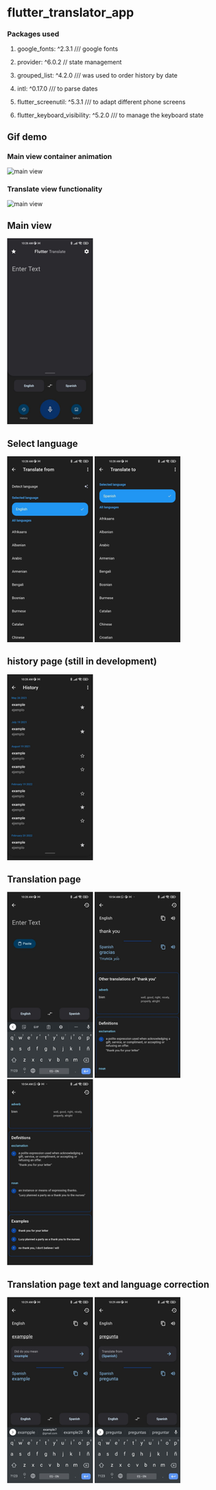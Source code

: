 # flutter_translator_app

### Packages used

1) google_fonts: ^2.3.1  /// google fonts

2) provider: ^6.0.2  // state management

3) grouped_list: ^4.2.0 /// was used to order history by date

4) intl: ^0.17.0 /// to parse dates

5) flutter_screenutil: ^5.3.1 /// to adapt different phone screens

6) flutter_keyboard_visibility: ^5.2.0 /// to manage the keyboard state

## Gif demo

### Main view container animation

<p float="left"> 
   <img src="https://github.com/camilo1498/flutter_translate_app/blob/main/app_screenshots/video1.gif" alt="main view" title="custom view" width="200"/> 
</p>

### Translate view functionality

<p float="left"> 
   <img src="https://github.com/camilo1498/flutter_translate_app/blob/main/app_screenshots/video2.gif" alt="main view" title="custom view" width="200"/> 
</p>

## Main view

<p float="left"> 
   <img src="https://github.com/camilo1498/flutter_translate_app/blob/main/app_screenshots/1.jpg" alt="main view" title="custom view" width="200"/> 
</p>

## Select language 

<p float="left"> 
   <img src="https://github.com/camilo1498/flutter_translate_app/blob/main/app_screenshots/2.jpg" alt="main view" title="custom view" width="200"/> 
   <img src="https://github.com/camilo1498/flutter_translate_app/blob/main/app_screenshots/3.jpg" alt="main view" title="custom view" width="200"/> 
</p>

## history page (still in development)

<p float="left"> 
   <img src="https://github.com/camilo1498/flutter_translate_app/blob/main/app_screenshots/4.jpg" alt="main view" title="custom view" width="200"/>
</p>

## Translation page

<p float="left"> 
   <img src="https://github.com/camilo1498/flutter_translate_app/blob/main/app_screenshots/5.jpg" alt="main view" title="custom view" width="200"/> 
   <img src="https://github.com/camilo1498/flutter_translate_app/blob/main/app_screenshots/9.jpg" alt="main view" title="custom view" width="200"/> 
   <img src="https://github.com/camilo1498/flutter_translate_app/blob/main/app_screenshots/10.jpg" alt="main view" title="custom view" width="200"/> 
</p>

## Translation page text and language correction

<p float="left"> 
   <img src="https://github.com/camilo1498/flutter_translate_app/blob/main/app_screenshots/7.jpg" alt="main view" title="custom view" width="200"/> 
   <img src="https://github.com/camilo1498/flutter_translate_app/blob/main/app_screenshots/8.jpg" alt="main view" title="custom view" width="200"/> 
</p>
